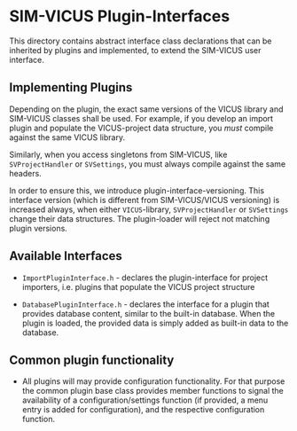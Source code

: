 # SIM-VICUS Plugin-Interfaces

This directory contains abstract interface class declarations that can
be inherited by plugins and implemented, to extend the SIM-VICUS user interface.

## Implementing Plugins

Depending on the plugin, the exact same versions of 
the VICUS library and SIM-VICUS classes shall be used. For example,
if you develop an import plugin and populate the VICUS-project data structure,
you *must* compile against the same VICUS library.

Similarly, when you access singletons from SIM-VICUS, like `SVProjectHandler` or
`SVSettings`, you must always compile against the same headers.

In order to ensure this, we introduce plugin-interface-versioning. This
interface version (which is different from SIM-VICUS/VICUS versioning) 
is increased always, when either `VICUS`-library, 
`SVProjectHandler` or `SVSettings` change their data structures. The 
plugin-loader will reject not matching plugin versions.

## Available Interfaces

- `ImportPluginInterface.h` - declares the plugin-interface for project 
  importers, i.e. plugins that populate the VICUS project structure
  
- `DatabasePluginInterface.h` - declares the interface for a plugin that
  provides database content, similar to the built-in database. When the 
  plugin is loaded, the provided data is simply added as built-in data
  to the database.
  
## Common plugin functionality

- All plugins will may provide configuration functionality. For that purpose
  the common plugin base class provides member functions to signal
  the availability of a configuration/settings function (if provided,
  a menu entry is added for configuration), and the respective configuration
  function.




